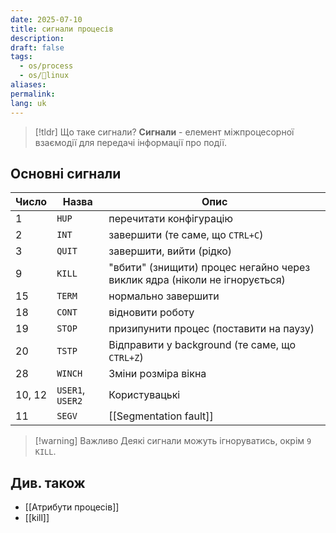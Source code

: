 ```yaml
---
date: 2025-07-10
title: сигнали процесів
description: 
draft: false
tags:
  - os/process
  - os/🐧linux
aliases: 
permalink: 
lang: uk
---
```


> [!tldr] Що таке сигнали?
> **Сигнали** - елемент міжпроцесорної взаємодії для передачі інформації про події.

## Основні сигнали

| **Число**  | **Назва**        | **Опис**                                                                   |
| ---------- | ---------------- | -------------------------------------------------------------------------- |
| $1$        | `HUP`            | перечитати конфігурацію                                                    |
| $2$        | `INT`            | завершити (те саме, що `CTRL+C`)                                           |
| $3$        | `QUIT`           | завершити, вийти (рідко)                                                   |
| $9$        | `KILL`           | "вбити" (знищити) процес негайно через виклик ядра (ніколи не ігнорується) |
| $15$       | `TERM`           | нормально завершити                                                        |
| $18$       | `CONT`           | відновити роботу                                                           |
| $19$       | `STOP`           | призипунити процес (поставити на паузу)                                    |
| $20$       | `TSTP`           | Відправити у background (те саме, що `CTRL+Z`)                             |
| $28$       | `WINCH`          | Зміни розміра вікна                                                        |
| $10$, $12$ | `USER1`, `USER2` | Користувацькі                                                              |
| $11$       | `SEGV`           | [[Segmentation fault]]                                                     |


> [!warning] Важливо
> Деякі сигнали можуть ігноруватись, окрім `9 KILL`.

## Див. також

- [[Атрибути процесів]]
- [[kill]]